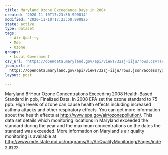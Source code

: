 ```yaml
---
title: Maryland Ozone Exceedance Days in 2004
created: '2020-11-10T17:23:50.990814'
modified: '2020-11-10T17:23:50.990825'
state: active
type: dataset
tags:
  - Air Quality
  - Mde
  - Ozone
groups:
  - Local Government
csv_url: 'https://opendata.maryland.gov/api/views/32zj-iiju/rows.csv?accessType=DOWNLOAD'
json_url: >-
  https://opendata.maryland.gov/api/views/32zj-iiju/rows.json?accessType=DOWNLOAD
layout: post

---
```

Maryland 8-Hour Ozone Concentrations Exceeding 2008 Health-Based Standard in ppb, Finalized Data.  In 2008 EPA set the ozone standard to 75 ppb.  High levels of ozone can cause health effects including increased asthma attacks and other respiratory effects.  You can get more information about the health effects at http://www.epa.gov/air/ozonepollution/.  This data set details which monitoring locations in Maryland exceeded the standard during the year and the maximum concentrations on the dates the standard was exceeded.  More information on Maryland's air quality monitoring is available at http://www.mde.state.md.us/programs/Air/AirQualityMonitoring/Pages/index.aspx.
